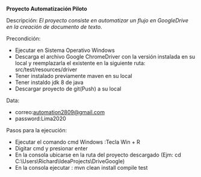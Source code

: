 **Proyecto Automatización Piloto**

Descripción:
_El proyecto consiste en automatizar un flujo en GoogleDrive en la creación de documento de texto._

Precondición:
- Ejecutar en Sistema Operativo Windows
- Descarga el archivo Google ChromeDriver con la versión instalada en su local
y reemplazarla el existente en la siguiente ruta: src/test/resources/driver
- Tener instalado previamente maven en su local
- Tener instaldo jdk 8 de java
- Descargar proyecto de git(Push) a su local

Data:
- correo:automation2809@gmail.com
- password:Lima2020

Pasos para la ejecución:
- Ejecutar el comando cmd Windows :Tecla Win + R
- Digitar cmd y presionar enter
- En la consola ubicarse en la ruta del proyecto descargado (Ejm: cd C:\Users\Richard\IdeaProjects\DriveGoogle)
- En la consola ejecutar : mvn clean install compile test
